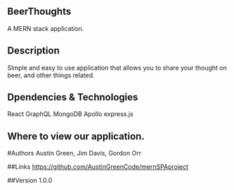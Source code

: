  ## BeerThoughts
 A MERN stack application.

 ## Description
 SImple and easy to use application that allows you to share your thought on beer, and other things related.

 ## Dpendencies & Technologies
 React
 GraphQL
 MongoDB
 Apollo
 express.js

 ## Where to view our application.


 #Authors
 Austin Green, Jim Davis, Gordon Orr

 ##Links
 https://github.com/AustinGreenCode/mernSPAproject


 ##Version
 1.0.0